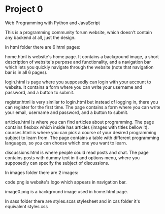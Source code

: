 # Project 0

Web Programming with Python and JavaScript


This is a programming community forum website, which doesn't contain any backend at all, just the design.



In html folder there are 6 html pages:

home.html is website's home page. It contains a background image, a short description of website's purpose and functionality, and a navigation bar which lets you quickly navigate through the website (note that navigation bar is in all 6 pages).

login.html is page where you supposedly can login with your account to website. It contains a form where you can write your username and password, and a button to submit.

register.html is very similar to login.html but instead of logging in, there you can register for the first time. The page contains a form where you can write your email, username and password, and a button to submit.

articles.html is where you can find articles about programming. The page contains flexbox which inside has articles (images with titles bellow it).
courses.html is where you can pick a course of your desired programming subject to learn from. The page contains a table with different programming languages, so you can choose which one you want to learn.

discussions.html is where people could read posts and chat. The page contains posts with dummy text in it and options menu, where you supposedly can specify the subject of discussions.


In images folder there are 2 images:

code.png is website's logo which appears in navigation bar.

image0.png is a background image used in home.html page.


In sass folder there are styles.scss stylesheet and in css folder it's equivalent styles.css

